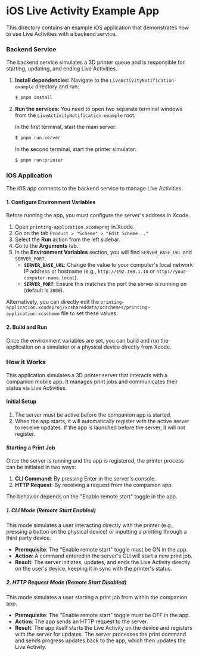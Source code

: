 # iOS Live Activity Example App

This directory contains an example iOS application that demonstrates how to use Live Activities with a backend service.

### Backend Service

The backend service simulates a 3D printer queue and is responsible for starting, updating, and ending Live Activities.

1.  **Install dependencies:**
    Navigate to the `LiveActivityNotification-example` directory and run:

    ```bash
    $ pnpm install
    ```

2.  **Run the services:**
    You need to open two separate terminal windows from the `LiveActivityNotification-example` root.

    In the first terminal, start the main server:

    ```bash
    $ pnpm run:server
    ```

    In the second terminal, start the printer simulator:

    ```bash
    $ pnpm run:printer
    ```

### iOS Application

The iOS app connects to the backend service to manage Live Activities.

#### 1. Configure Environment Variables

Before running the app, you must configure the server's address in Xcode.

1.  Open `printing-application.xcodeproj` in Xcode.
2.  Go on the tab `Product > "Scheme" > "Edit Scheme..."`
3.  Select the **Run** action from the left sidebar.
4.  Go to the **Arguments** tab.
5.  In the **Environment Variables** section, you will find `SERVER_BASE_URL` and `SERVER_PORT`.
    - **`SERVER_BASE_URL`**: Change the value to your computer's local network IP address or hostname (e.g., `http://192.168.1.10` or `http://your-computer-name.local`).
    - **`SERVER_PORT`**: Ensure this matches the port the server is running on (default is `3000`).

Alternatively, you can directly edit the `printing-application.xcodeproj/xcshareddata/xcschemes/printing-application.xcscheme` file to set these values.

#### 2. Build and Run

Once the environment variables are set, you can build and run the application on a simulator or a physical device directly from Xcode.

### How it Works

This application simulates a 3D printer server that interacts with a companion mobile app. It manages print jobs and communicates their status via Live Activities.

#### Initial Setup

1.  The server must be active before the companion app is started.
2.  When the app starts, it will automatically register with the active server to receive updates. If the app is launched before the server, it will not register.

#### Starting a Print Job

Once the server is running and the app is registered, the printer process can be initiated in two ways:

1.  **CLI Command**: By pressing Enter in the server's console.
2.  **HTTP Request**: By receiving a request from the companion app.

The behavior depends on the "Enable remote start" toggle in the app.

##### 1. CLI Mode (Remote Start Enabled)

This mode simulates a user interacting directly with the printer (e.g., pressing a button on the physical device) or inputting a printing through a third party device.

- **Prerequisite**: The "Enable remote start" toggle must be ON in the app.
- **Action**: A command entered in the server's CLI will start a new print job.
- **Result**: The server initiates, updates, and ends the Live Activity directly on the user's device, keeping it in sync with the printer's status.

##### 2. HTTP Request Mode (Remote Start Disabled)

This mode simulates a user starting a print job from within the companion app.

- **Prerequisite**: The "Enable remote start" toggle must be OFF in the app.
- **Action**: The app sends an HTTP request to the server.
- **Result**: The app itself starts the Live Activity on the device and registers with the server for updates. The server processes the print command and sends progress updates back to the app, which then updates the Live Activity.
